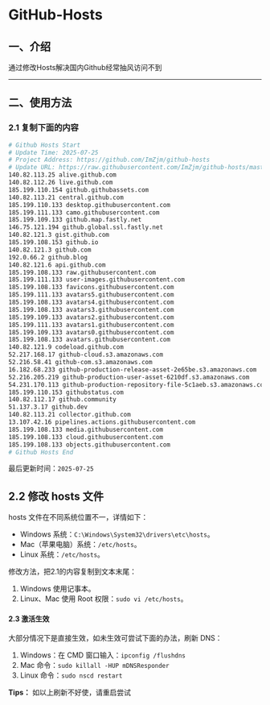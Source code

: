 # GitHub-Hosts

## 一、介绍
通过修改Hosts解决国内Github经常抽风访问不到

---

## 二、使用方法

### 2.1 复制下面的内容
```bash
# Github Hosts Start
# Update Time: 2025-07-25
# Project Address: https://github.com/ImZjm/github-hosts
# Update URL: https://raw.githubusercontent.com/ImZjm/github-hosts/master/hosts
140.82.113.25 alive.github.com
140.82.112.26 live.github.com
185.199.110.154 github.githubassets.com
140.82.113.21 central.github.com
185.199.110.133 desktop.githubusercontent.com
185.199.111.133 camo.githubusercontent.com
185.199.109.133 github.map.fastly.net
146.75.121.194 github.global.ssl.fastly.net
140.82.121.3 gist.github.com
185.199.108.153 github.io
140.82.121.3 github.com
192.0.66.2 github.blog
140.82.121.6 api.github.com
185.199.108.133 raw.githubusercontent.com
185.199.111.133 user-images.githubusercontent.com
185.199.108.133 favicons.githubusercontent.com
185.199.111.133 avatars5.githubusercontent.com
185.199.108.133 avatars4.githubusercontent.com
185.199.108.133 avatars3.githubusercontent.com
185.199.109.133 avatars2.githubusercontent.com
185.199.111.133 avatars1.githubusercontent.com
185.199.109.133 avatars0.githubusercontent.com
185.199.108.133 avatars.githubusercontent.com
140.82.121.9 codeload.github.com
52.217.168.17 github-cloud.s3.amazonaws.com
52.216.58.41 github-com.s3.amazonaws.com
16.182.68.233 github-production-release-asset-2e65be.s3.amazonaws.com
52.216.205.219 github-production-user-asset-6210df.s3.amazonaws.com
54.231.170.113 github-production-repository-file-5c1aeb.s3.amazonaws.com
185.199.110.153 githubstatus.com
140.82.112.17 github.community
51.137.3.17 github.dev
140.82.113.21 collector.github.com
13.107.42.16 pipelines.actions.githubusercontent.com
185.199.108.133 media.githubusercontent.com
185.199.108.133 cloud.githubusercontent.com
185.199.108.133 objects.githubusercontent.com
# Github Hosts End

```
最后更新时间：`2025-07-25`

## 2.2 修改 hosts 文件
hosts 文件在不同系统位置不一，详情如下：
- Windows 系统：`C:\Windows\System32\drivers\etc\hosts`。
- Mac（苹果电脑）系统：`/etc/hosts`。
- Linux 系统：`/etc/hosts`。

修改方法，把2.1的内容复制到文本末尾：

1. Windows 使用记事本。
2. Linux、Mac 使用 Root 权限：`sudo vi /etc/hosts`。

#### 2.3 激活生效
大部分情况下是直接生效，如未生效可尝试下面的办法，刷新 DNS：

1. Windows：在 CMD 窗口输入：`ipconfig /flushdns`
2. Mac 命令：`sudo killall -HUP mDNSResponder`
3. Linux 命令：`sudo nscd restart`

**Tips：** 如以上刷新不好使，请重启尝试
